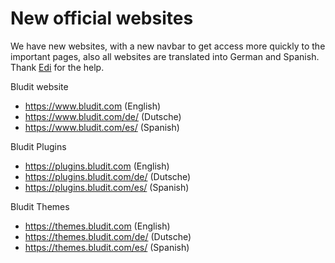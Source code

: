 # New official websites
<!-- date: 2018-02-24 13:00:00 -->

We have new websites, with a new navbar to get access more quickly to the important pages, also all websites are translated into German and Spanish. Thank [Edi](https://clickwork.ch) for the help.

Bludit website
- https://www.bludit.com (English)
- https://www.bludit.com/de/ (Dutsche)
- https://www.bludit.com/es/ (Spanish)

Bludit Plugins
- https://plugins.bludit.com (English)
- https://plugins.bludit.com/de/ (Dutsche)
- https://plugins.bludit.com/es/ (Spanish)

Bludit Themes
- https://themes.bludit.com (English)
- https://themes.bludit.com/de/ (Dutsche)
- https://themes.bludit.com/es/ (Spanish)